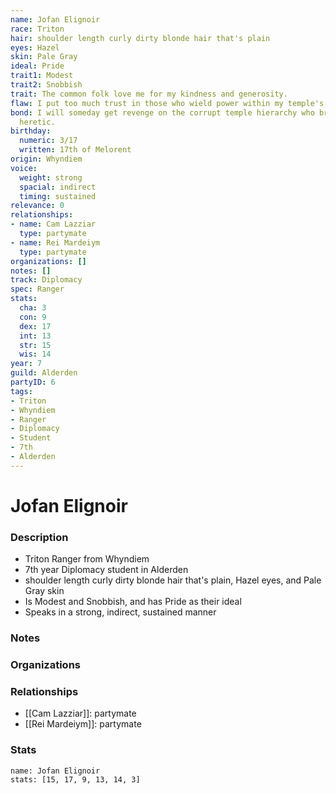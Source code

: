 ```yaml
---
name: Jofan Elignoir
race: Triton
hair: shoulder length curly dirty blonde hair that's plain
eyes: Hazel
skin: Pale Gray
ideal: Pride
trait1: Modest
trait2: Snobbish
trait: The common folk love me for my kindness and generosity.
flaw: I put too much trust in those who wield power within my temple's hierarchy.
bond: I will someday get revenge on the corrupt temple hierarchy who branded me a
  heretic.
birthday:
  numeric: 3/17
  written: 17th of Melorent
origin: Whyndiem
voice:
  weight: strong
  spacial: indirect
  timing: sustained
relevance: 0
relationships:
- name: Cam Lazziar
  type: partymate
- name: Rei Mardeiym
  type: partymate
organizations: []
notes: []
track: Diplomacy
spec: Ranger
stats:
  cha: 3
  con: 9
  dex: 17
  int: 13
  str: 15
  wis: 14
year: 7
guild: Alderden
partyID: 6
tags:
- Triton
- Whyndiem
- Ranger
- Diplomacy
- Student
- 7th
- Alderden
---
```

# Jofan Elignoir
### Description
- Triton Ranger from Whyndiem
- 7th year Diplomacy student in Alderden
- shoulder length curly dirty blonde hair that's plain, Hazel eyes, and Pale Gray skin
- Is Modest and Snobbish, and has Pride as their ideal
- Speaks in a strong, indirect, sustained manner

### Notes

### Organizations

### Relationships
- [[Cam Lazziar]]: partymate
- [[Rei Mardeiym]]: partymate

### Stats
```statblock
name: Jofan Elignoir
stats: [15, 17, 9, 13, 14, 3]
```